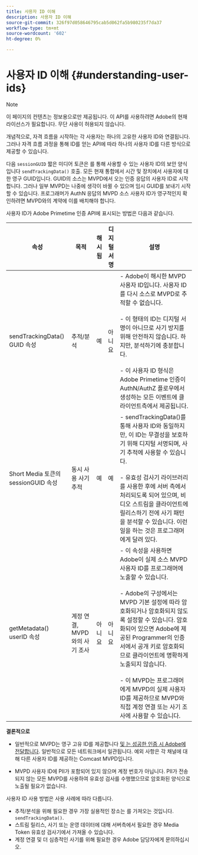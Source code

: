 ```yaml
---
title: 사용자 ID 이해
description: 사용자 ID 이해
source-git-commit: 326f97d058646795cab5d062fa5b980235f7da37
workflow-type: tm+mt
source-wordcount: '602'
ht-degree: 0%

---
```



# 사용자 ID 이해 {#understanding-user-ids}

>[!NOTE]
>
>이 페이지의 컨텐츠는 정보용으로만 제공됩니다. 이 API를 사용하려면 Adobe의 현재 라이선스가 필요합니다. 무단 사용이 허용되지 않습니다.

개념적으로, 자격 흐름을 시작하는 각 사용자는 하나의 고유한 사용자 ID와 연결됩니다. 그러나 자격 흐름 과정을 통해 ID를 얻는 API에 따라 하나의 사용자 ID를 다른 방식으로 제공할 수 있습니다.

다음 `sessionGUID` 짧은 미디어 토큰은 를 통해 사용할 수 있는 사용자 ID의 보안 양식입니다 `sendTrackingData()` 호출. 모든 현재 통합에서 시간 및 장치에서 사용자에 대한 영구 GUID입니다. GUID의 소스는 MVPD에서 오는 인증 응답의 사용자 ID로 시작합니다. 그러나 일부 MVPD는 나중에 생각이 바뀔 수 있으며 임시 GUID를 보내기 시작할 수 있습니다. 프로그래머가 AuthN 응답의 MVPD 소스 사용자 ID가 영구적인지 확인하려면 MVPD와의 계약에 이를 배치해야 합니다.

사용자 ID가 Adobe Primetime 인증 API에 표시되는 방법은 다음과 같습니다.

| 속성 | 목적 | 해시됨 | 디지털 서명 | 설명 |
| --- | --- | --- | --- | --- |
| sendTrackingData() GUID 속성 | 추적/분석 | 예 | 아니요 | - Adobe이 해시한 MVPD 사용자 ID입니다. 사용자 ID를 다시 소스로 MVPD로 추적할 수 없습니다. </br> </br> - 이 형태의 ID는 디지털 서명이 아니므로 사기 방지를 위해 안전하지 않습니다. 하지만, 분석하기에 충분합니다.  </br> </br> - 이 사용자 ID 형식은 Adobe Primetime 인증이 AuthN/AuthZ 플로우에서 생성하는 모든 이벤트에 클라이언트측에서 제공됩니다. |
| Short Media 토큰의 sessionGUID 속성 | 동시 사용 사기 추적 | 예 | 예 | - sendTrackingData()를 통해 사용자 ID와 동일하지만, 이 ID는 무결성을 보호하기 위해 디지털 서명되며, 사기 추적에 사용할 수 있습니다. </br> </br> - 유효성 검사기 라이브러리를 사용한 후에 서버 측에서 처리되도록 되어 있으며, 비디오 스트림을 클라이언트에 릴리스하기 전에 사기 패턴을 분석할 수 있습니다.  이런 일을 하는 것은 프로그래머에게 달려 있다. |
| getMetadata() userID 속성 | 계정 연결, MVPD와의 사기 조사 | 아니요 | 아니요 | - 이 속성을 사용하면 Adobe이 실제 소스 MVPD 사용자 ID를 프로그래머에 노출할 수 있습니다. </br> </br> - Adobe의 구성에서는 MVPD 기본 설정에 따라 암호화되거나 암호화되지 않도록 설정할 수 있습니다. 암호화되어 있으면 Adobe에 제공된 Programmer의 인증서에서 공개 키로 암호화되므로 클라이언트에 명확하게 노출되지 않습니다. </br> </br> - 이 MVPD는 프로그래머에게 MVPD의 실제 사용자 ID를 제공하므로 MVPD와 직접 계정 연결 또는 사기 조사에 사용할 수 있습니다. |


**결론적으로**

* 일반적으로 MVPD는 영구 고유 ID를 제공합니다 <u>및 는 성공한 인증 시 Adobe에 전달합니다</u>. 일반적으로 모든 네트워크에서 일관됩니다. 예외 사항은 각 채널에 대해 다른 사용자 ID를 제공하는 Comcast MVPD입니다.

* MVPD 사용자 ID에 PII가 포함되어 있지 않으며 계정 번호가 아닙니다. PII가 전송되지 않는 모든 MVPD를 사용하여 유효성 검사를 수행했으므로 암호화된 양식으로 노출될 필요가 없습니다.

사용자 ID 사용 방법은 사용 사례에 따라 다릅니다.

* 추적/분석을 위해 필요한 경우 가장 실용적인 장소는 를 가져오는 것입니다. `sendTrackingData()`.
* 스트림 릴리스, 사기 또는 운영 데이터에 대해 서버측에서 필요한 경우 Media Token 유효성 검사기에서 가져올 수 있습니다.
* 계정 연결 및 더 심층적인 사기를 위해 필요한 경우 Adobe 담당자에게 문의하십시오.


